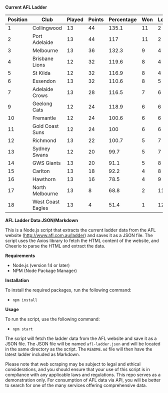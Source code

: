 **Current AFL Ladder**

| Position | Club | Played | Points | Percentage | Won | Lost | Drawn | PF | PA |
| -------- | ---- | ------ | ------ | ---------- | --- | ---- | ----- | -- | -- |
| 1 | Collingwood | 13 | 44 | 135.1 | 11 | 2 | 0 | 1194 | 884 |
| 2 | Port Adelaide | 13 | 44 | 117 | 11 | 2 | 0 | 1246 | 1065 |
| 3 | Melbourne | 13 | 36 | 132.3 | 9 | 4 | 0 | 1237 | 935 |
| 4 | Brisbane Lions | 12 | 32 | 119.6 | 8 | 4 | 0 | 1154 | 965 |
| 5 | St Kilda | 12 | 32 | 116.9 | 8 | 4 | 0 | 969 | 829 |
| 6 | Essendon | 13 | 32 | 110.6 | 8 | 5 | 0 | 1169 | 1057 |
| 7 | Adelaide Crows | 13 | 28 | 116.5 | 7 | 6 | 0 | 1238 | 1063 |
| 9 | Geelong Cats | 12 | 24 | 118.9 | 6 | 6 | 0 | 1188 | 999 |
| 10 | Fremantle | 12 | 24 | 100.6 | 6 | 6 | 0 | 1015 | 1009 |
| 11 | Gold Coast Suns | 12 | 24 | 100 | 6 | 6 | 0 | 991 | 991 |
| 12 | Richmond | 13 | 22 | 100.7 | 5 | 7 | 1 | 1041 | 1034 |
| 13 | Sydney Swans | 12 | 20 | 99.7 | 5 | 7 | 0 | 1011 | 1014 |
| 14 | GWS Giants | 13 | 20 | 91.1 | 5 | 8 | 0 | 1091 | 1198 |
| 15 | Carlton | 13 | 18 | 92.2 | 4 | 8 | 1 | 940 | 1020 |
| 16 | Hawthorn | 13 | 16 | 78.5 | 4 | 9 | 0 | 964 | 1228 |
| 17 | North Melbourne | 13 | 8 | 68.8 | 2 | 11 | 0 | 918 | 1334 |
| 18 | West Coast Eagles | 13 | 4 | 51.4 | 1 | 12 | 0 | 796 | 1548 |

**AFL Ladder Data JSON/Markdown**

This is a Node.js script that extracts the current ladder data from the AFL website (http://www.afl.com.au/ladder) and saves it as a JSON file. The script uses the Axios library to fetch the HTML content of the website, and Cheerio to parse the HTML and extract the data.

**Requirements**

- Node.js (version 14 or later)
- NPM (Node Package Manager)

**Installation**

To install the required packages, run the following command:

 - `npm install`

**Usage**

To run the script, use the following command:

 - `npm start`

The script will fetch the ladder data from the AFL website and save it as a JSON file. The JSON file will be named `afl-ladder.json` and will be located in the same directory as the script. The `README.md` file will then have the latest ladder included as Markdown.

Please note that web scraping may be subject to legal and ethical considerations, and you should ensure that your use of this script is in compliance with any applicable laws and regulations. This repo serves as a demonstration only. For consumption of AFL data via API, you will be better to search for one of the many services offering comprehensive data.
